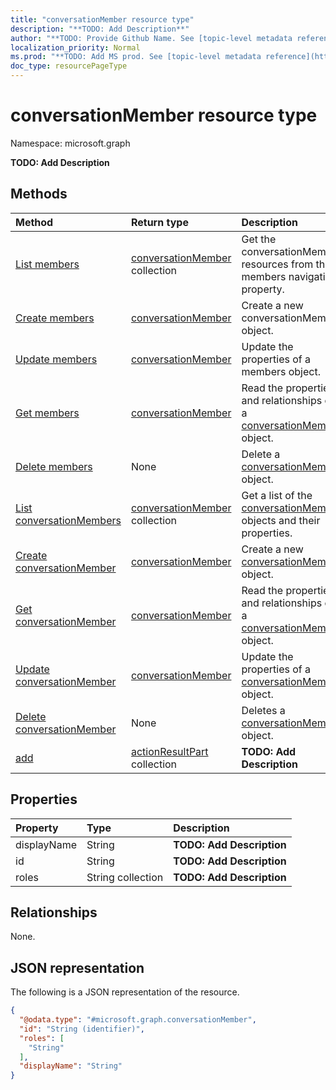 ```yaml
---
title: "conversationMember resource type"
description: "**TODO: Add Description**"
author: "**TODO: Provide Github Name. See [topic-level metadata reference](https://msgo.azurewebsites.net/add/document/guidelines/metadata.html#topic-level-metadata)**"
localization_priority: Normal
ms.prod: "**TODO: Add MS prod. See [topic-level metadata reference](https://msgo.azurewebsites.net/add/document/guidelines/metadata.html#topic-level-metadata)**"
doc_type: resourcePageType
---
```


# conversationMember resource type

Namespace: microsoft.graph

**TODO: Add Description**

## Methods
|Method|Return type|Description|
|:---|:---|:---|
|[List members](../api/chat-list-members.md)|[conversationMember](../resources/conversationmember.md) collection|Get the conversationMember resources from the members navigation property.|
|[Create members](../api/chat-post-members.md)|[conversationMember](../resources/conversationmember.md)|Create a new conversationMember object.|
|[Update members](../api/chat-update-members.md)|[conversationMember](../resources/conversationmember.md)|Update the properties of a members object.|
|[Get members](../api/chat-get-conversationmember.md)|[conversationMember](../resources/conversationmember.md)|Read the properties and relationships of a [conversationMember](../resources/conversationmember.md) object.|
|[Delete members](../api/chat-delete-members.md)|None|Delete a [conversationMember](../resources/conversationmember.md) object.|
|[List conversationMembers](../api/conversationmember-list.md)|[conversationMember](../resources/conversationmember.md) collection|Get a list of the [conversationMember](../resources/conversationmember.md) objects and their properties.|
|[Create conversationMember](../api/conversationmember-create.md)|[conversationMember](../resources/conversationmember.md)|Create a new [conversationMember](../resources/conversationmember.md) object.|
|[Get conversationMember](../api/conversationmember-get.md)|[conversationMember](../resources/conversationmember.md)|Read the properties and relationships of a [conversationMember](../resources/conversationmember.md) object.|
|[Update conversationMember](../api/conversationmember-update.md)|[conversationMember](../resources/conversationmember.md)|Update the properties of a [conversationMember](../resources/conversationmember.md) object.|
|[Delete conversationMember](../api/conversationmember-delete.md)|None|Deletes a [conversationMember](../resources/conversationmember.md) object.|
|[add](../api/conversationmember-add.md)|[actionResultPart](../resources/actionresultpart.md) collection|**TODO: Add Description**|

## Properties
|Property|Type|Description|
|:---|:---|:---|
|displayName|String|**TODO: Add Description**|
|id|String|**TODO: Add Description**|
|roles|String collection|**TODO: Add Description**|

## Relationships
None.

## JSON representation
The following is a JSON representation of the resource.
<!-- {
  "blockType": "resource",
  "keyProperty": "id",
  "@odata.type": "microsoft.graph.conversationMember",
  "baseType": "",
  "openType": false
}
-->
``` json
{
  "@odata.type": "#microsoft.graph.conversationMember",
  "id": "String (identifier)",
  "roles": [
    "String"
  ],
  "displayName": "String"
}
```


